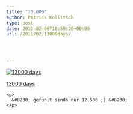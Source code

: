```yaml
---
title: "13.000"
author: Patrick Kollitsch
type: post
date: 2011-02-06T18:59:20+00:00
url: /2011/02/13000days/




---
```

<div class="media image">
  <a href="http://www.flickr.com/photos/schreibblogade/5424783104/" title="13000 days"><img src="//farm6.static.flickr.com/5218/5424783104_f2651c342c_z.jpg" alt="13000 days" /></p> 
  
  <p>
    13000 days
  </p>
  
  <p>
    </a></div> 
    
    <p>
      &#8230; gefühlt sinds nur 12.500 ;) &#8230;
    </p>